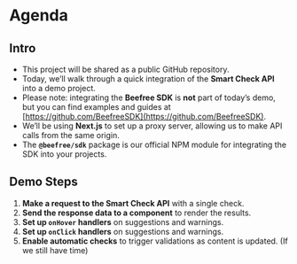 # Agenda

## Intro
- This project will be shared as a public GitHub repository.
- Today, we’ll walk through a quick integration of the **Smart Check API** into a demo project.
- Please note: integrating the **Beefree SDK** is **not** part of today’s demo, but you can find examples and guides at [https://github.com/BeefreeSDK](https://github.com/BeefreeSDK).
- We’ll be using **Next.js** to set up a proxy server, allowing us to make API calls from the same origin.
- The **`@beefree/sdk`** package is our official NPM module for integrating the SDK into your projects.

## Demo Steps
1. **Make a request to the Smart Check API** with a single check.
2. **Send the response data to a component** to render the results.
3. **Set up `onHover` handlers** on suggestions and warnings.
4. **Set up `onClick` handlers** on suggestions and warnings. 
5. **Enable automatic checks** to trigger validations as content is updated. (If we still have time)